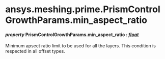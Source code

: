 # ansys.meshing.prime.PrismControlGrowthParams.min_aspect_ratio



#### *property* PrismControlGrowthParams.min_aspect_ratio *: [float](https://docs.python.org/3.11/library/functions.html#float)*

Minimum apsect ratio limit to be used for all the layers. This condition is respected in all offset types.

<!-- !! processed by numpydoc !! -->

